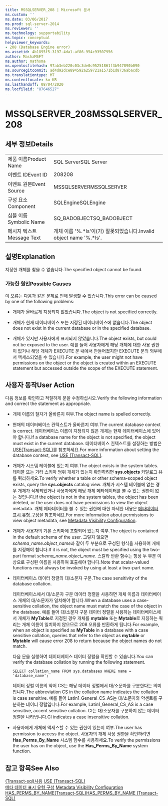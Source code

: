```yaml
---
title: MSSQLSERVER_208 | Microsoft 문서
ms.custom: ''
ms.date: 03/06/2017
ms.prod: sql-server-2014
ms.reviewer: ''
ms.technology: supportability
ms.topic: conceptual
helpviewer_keywords:
- 208 (Database Engine error)
ms.assetid: 4b1895f5-3197-4da1-af86-954c93507956
author: MashaMSFT
ms.author: mathoma
ms.openlocfilehash: 97ab3eb220c03c3de0c95251861f3b947890b090
ms.sourcegitcommit: ad4d92dce894592a259721a1571b1d8736abacdb
ms.translationtype: MT
ms.contentlocale: ko-KR
ms.lasthandoff: 08/04/2020
ms.locfileid: "87646527"
---
```

# <a name="mssqlserver_208"></a><span data-ttu-id="f8f14-102">MSSQLSERVER_208</span><span class="sxs-lookup"><span data-stu-id="f8f14-102">MSSQLSERVER_208</span></span>
    
## <a name="details"></a><span data-ttu-id="f8f14-103">세부 정보</span><span class="sxs-lookup"><span data-stu-id="f8f14-103">Details</span></span>  
  
|||  
|-|-|  
|<span data-ttu-id="f8f14-104">제품 이름</span><span class="sxs-lookup"><span data-stu-id="f8f14-104">Product Name</span></span>|<span data-ttu-id="f8f14-105">SQL Server</span><span class="sxs-lookup"><span data-stu-id="f8f14-105">SQL Server</span></span>|  
|<span data-ttu-id="f8f14-106">이벤트 ID</span><span class="sxs-lookup"><span data-stu-id="f8f14-106">Event ID</span></span>|<span data-ttu-id="f8f14-107">208</span><span class="sxs-lookup"><span data-stu-id="f8f14-107">208</span></span>|  
|<span data-ttu-id="f8f14-108">이벤트 원본</span><span class="sxs-lookup"><span data-stu-id="f8f14-108">Event Source</span></span>|<span data-ttu-id="f8f14-109">MSSQLSERVER</span><span class="sxs-lookup"><span data-stu-id="f8f14-109">MSSQLSERVER</span></span>|  
|<span data-ttu-id="f8f14-110">구성 요소</span><span class="sxs-lookup"><span data-stu-id="f8f14-110">Component</span></span>|<span data-ttu-id="f8f14-111">SQLEngine</span><span class="sxs-lookup"><span data-stu-id="f8f14-111">SQLEngine</span></span>|  
|<span data-ttu-id="f8f14-112">심볼 이름</span><span class="sxs-lookup"><span data-stu-id="f8f14-112">Symbolic Name</span></span>|<span data-ttu-id="f8f14-113">SQ_BADOBJECT</span><span class="sxs-lookup"><span data-stu-id="f8f14-113">SQ_BADOBJECT</span></span>|  
|<span data-ttu-id="f8f14-114">메시지 텍스트</span><span class="sxs-lookup"><span data-stu-id="f8f14-114">Message Text</span></span>|<span data-ttu-id="f8f14-115">개체 이름 '%.\*ls'이(가) 잘못되었습니다.</span><span class="sxs-lookup"><span data-stu-id="f8f14-115">Invalid object name '%.\*ls'.</span></span>|  
  
## <a name="explanation"></a><span data-ttu-id="f8f14-116">설명</span><span class="sxs-lookup"><span data-stu-id="f8f14-116">Explanation</span></span>  
 <span data-ttu-id="f8f14-117">지정한 개체를 찾을 수 없습니다.</span><span class="sxs-lookup"><span data-stu-id="f8f14-117">The specified object cannot be found.</span></span>  
  
### <a name="possible-causes"></a><span data-ttu-id="f8f14-118">가능한 원인</span><span class="sxs-lookup"><span data-stu-id="f8f14-118">Possible Causes</span></span>  
 <span data-ttu-id="f8f14-119">이 오류는 다음과 같은 문제로 인해 발생할 수 있습니다.</span><span class="sxs-lookup"><span data-stu-id="f8f14-119">This error can be caused by one of the following problems:</span></span>  
  
-   <span data-ttu-id="f8f14-120">개체가 올바르게 지정되지 않았습니다.</span><span class="sxs-lookup"><span data-stu-id="f8f14-120">The object is not specified correctly.</span></span>  
  
-   <span data-ttu-id="f8f14-121">개체가 현재 데이터베이스 또는 지정된 데이터베이스에 없습니다.</span><span class="sxs-lookup"><span data-stu-id="f8f14-121">The object does not exist in the current database or in the specified database.</span></span>  
  
-   <span data-ttu-id="f8f14-122">개체가 있지만 사용자에게 표시되지 않았습니다.</span><span class="sxs-lookup"><span data-stu-id="f8f14-122">The object exists, but could not be exposed to the user.</span></span> <span data-ttu-id="f8f14-123">예를 들어 사용자에게 해당 개체에 대한 사용 권한이 없거나 해당 개체가 EXECUTE 문 내에서 만들어졌지만 EXECUTE 문의 외부에서 액세스되었을 수 있습니다.</span><span class="sxs-lookup"><span data-stu-id="f8f14-123">For example, the user might not have permissions on the object or the object is created within an EXECUTE statement but accessed outside the scope of the EXECUTE statement.</span></span>  
  
## <a name="user-action"></a><span data-ttu-id="f8f14-124">사용자 동작</span><span class="sxs-lookup"><span data-stu-id="f8f14-124">User Action</span></span>  
 <span data-ttu-id="f8f14-125">다음 정보를 확인하고 적절하게 문을 수정하십시오.</span><span class="sxs-lookup"><span data-stu-id="f8f14-125">Verify the following information and correct the statement as appropriate.</span></span>  
  
-   <span data-ttu-id="f8f14-126">개체 이름의 철자가 올바른지 여부.</span><span class="sxs-lookup"><span data-stu-id="f8f14-126">The object name is spelled correctly.</span></span>  
  
-   <span data-ttu-id="f8f14-127">현재의 데이터베이스 컨텍스트가 올바른지 여부.</span><span class="sxs-lookup"><span data-stu-id="f8f14-127">The current database context is correct.</span></span> <span data-ttu-id="f8f14-128">데이터베이스 이름이 지정되지 않은 개체는 현재 데이터베이스에 있어야 합니다.</span><span class="sxs-lookup"><span data-stu-id="f8f14-128">If a database name for the object is not specified, the object must exist in the current database.</span></span> <span data-ttu-id="f8f14-129">데이터베이스 컨텍스트를 설정하는 방법은 [USE&#40;Transact-SQL&#41;](/sql/t-sql/language-elements/use-transact-sql)를 참조하세요.</span><span class="sxs-lookup"><span data-stu-id="f8f14-129">For more information about setting the database context, see [USE &#40;Transact-SQL&#41;](/sql/t-sql/language-elements/use-transact-sql).</span></span>  
  
-   <span data-ttu-id="f8f14-130">개체가 시스템 테이블에 있는지 여부.</span><span class="sxs-lookup"><span data-stu-id="f8f14-130">The object exists in the system tables.</span></span> <span data-ttu-id="f8f14-131">테이블 또는 기타 스키마 범위 개체가 있는지 확인하려면 **sys.objects** 카탈로그 뷰를 쿼리하세요.</span><span class="sxs-lookup"><span data-stu-id="f8f14-131">To verify whether a table or other schema-scoped object exists, query the **sys.objects** catalog view.</span></span> <span data-ttu-id="f8f14-132">개체가 시스템 테이블에 없는 경우 개체가 삭제되었거나 사용자에게 해당 개체 메타데이터를 볼 수 있는 권한이 없는 것입니다.</span><span class="sxs-lookup"><span data-stu-id="f8f14-132">If the object is not in the system tables, the object has been deleted, or the user does not have permissions to view the object metadata.</span></span> <span data-ttu-id="f8f14-133">개체 메타데이터를 볼 수 있는 권한에 대한 자세한 내용은 [메타데이터 표시 유형 구성](../security/metadata-visibility-configuration.md)을 참조하세요.</span><span class="sxs-lookup"><span data-stu-id="f8f14-133">For more information about permissions to view object metadata, see [Metadata Visibility Configuration](../security/metadata-visibility-configuration.md).</span></span>  
  
-   <span data-ttu-id="f8f14-134">개체가 사용자의 기본 스키마에 포함되어 있는지 여부.</span><span class="sxs-lookup"><span data-stu-id="f8f14-134">The object is contained in the default schema of the user.</span></span> <span data-ttu-id="f8f14-135">그렇지 않으면 *schema_name.object_name*과 같이 두 부분으로 구성된 형식을 사용하여 개체를 지정해야 합니다.</span><span class="sxs-lookup"><span data-stu-id="f8f14-135">If it is not, the object must be specified using the two-part format *schema_name.object_name*.</span></span> <span data-ttu-id="f8f14-136">스칼라 반환 함수는 항상 두 부분 이상으로 구성된 이름을 사용하여 호출해야 합니다.</span><span class="sxs-lookup"><span data-stu-id="f8f14-136">Note that scalar-valued functions must always be invoked by using at least a two-part name.</span></span>  
  
-   <span data-ttu-id="f8f14-137">데이터베이스 데이터 정렬의 대/소문자 구분.</span><span class="sxs-lookup"><span data-stu-id="f8f14-137">The case sensitivity of the database collation.</span></span>  
  
     <span data-ttu-id="f8f14-138">데이터베이스에서 대/소문자 구분 데이터 정렬을 사용하면 개체 이름과 데이터베이스 개체의 대/소문자가 일치해야 합니다.</span><span class="sxs-lookup"><span data-stu-id="f8f14-138">When a database uses a case-sensitive collation, the object name must match the case of the object in the database.</span></span> <span data-ttu-id="f8f14-139">예를 들어 대/소문자 구분 데이터 정렬을 사용하는 데이터베이스에서 개체가 **MyTable**로 지정된 경우 개체를 **mytable** 또는 **Mytable**로 지칭하는 쿼리는 개체 이름이 일치하지 않으므로 208 오류를 반환하게 됩니다.</span><span class="sxs-lookup"><span data-stu-id="f8f14-139">For example, when an object is specified as **MyTable** in a database with a case sensitive collation, queries that refer to the object as **mytable** or **Mytable** will cause error 208 to return because the object names do not match.</span></span>  
  
     <span data-ttu-id="f8f14-140">다음 문을 실행하여 데이터베이스 데이터 정렬을 확인할 수 있습니다.</span><span class="sxs-lookup"><span data-stu-id="f8f14-140">You can verify the database collation by running the following statement.</span></span>  
  
    ```  
    SELECT collation_name FROM sys.databases WHERE name = 'database_name';  
    ```  
  
     <span data-ttu-id="f8f14-141">데이터 정렬 이름의 약어 CS는 해당 데이터 정렬에서 대/소문자를 구분한다는 의미입니다.</span><span class="sxs-lookup"><span data-stu-id="f8f14-141">The abbreviation CS in the collation name indicates the collation is case sensitive.</span></span> <span data-ttu-id="f8f14-142">예를 들어 Latin1_General_CS_AS는 대/소문자와 악센트를 구분하는 데이터 정렬입니다.</span><span class="sxs-lookup"><span data-stu-id="f8f14-142">For example, Latin1_General_CS_AS is a case sensitive, accent sensitive collation.</span></span> <span data-ttu-id="f8f14-143">CI는 대/소문자를 구분하지 않는 데이터 정렬을 나타냅니다.</span><span class="sxs-lookup"><span data-stu-id="f8f14-143">CI indicates a case insensitive collation.</span></span>  
  
-   <span data-ttu-id="f8f14-144">사용자에게 개체에 액세스할 수 있는 권한이 있는지 여부.</span><span class="sxs-lookup"><span data-stu-id="f8f14-144">The user has permission to access the object.</span></span> <span data-ttu-id="f8f14-145">사용자의 개체 사용 권한을 확인하려면 **Has_Perms_By_Name** 시스템 함수를 사용하세요.</span><span class="sxs-lookup"><span data-stu-id="f8f14-145">To verify the permissions the user has on the object, use the **Has_Perms_By_Name** system function.</span></span>  
  
## <a name="see-also"></a><span data-ttu-id="f8f14-146">참고 항목</span><span class="sxs-lookup"><span data-stu-id="f8f14-146">See Also</span></span>  
 <span data-ttu-id="f8f14-147">[&#40;Transact-sql&#41;사용](/sql/t-sql/language-elements/use-transact-sql) </span><span class="sxs-lookup"><span data-stu-id="f8f14-147">[USE &#40;Transact-SQL&#41;](/sql/t-sql/language-elements/use-transact-sql) </span></span>  
 <span data-ttu-id="f8f14-148">[메타 데이터 표시 유형 구성](../security/metadata-visibility-configuration.md) </span><span class="sxs-lookup"><span data-stu-id="f8f14-148">[Metadata Visibility Configuration](../security/metadata-visibility-configuration.md) </span></span>  
 [<span data-ttu-id="f8f14-149">HAS_PERMS_BY_NAME&#40;Transact-SQL&#41;</span><span class="sxs-lookup"><span data-stu-id="f8f14-149">HAS_PERMS_BY_NAME &#40;Transact-SQL&#41;</span></span>](/sql/t-sql/functions/has-perms-by-name-transact-sql)  
  
  
